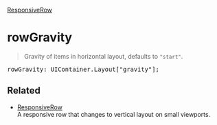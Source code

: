 [ResponsiveRow](ResponsiveRow.md)

# rowGravity

> Gravity of items in horizontal layout, defaults to `"start"`.

<pre class="docgen_signature">rowGravity: UIContainer.Layout[&quot;gravity&quot;];</pre>

## Related

- [<!--{ref:class}-->ResponsiveRow](ResponsiveRow.md) \
    A responsive row that changes to vertical layout on small viewports.
